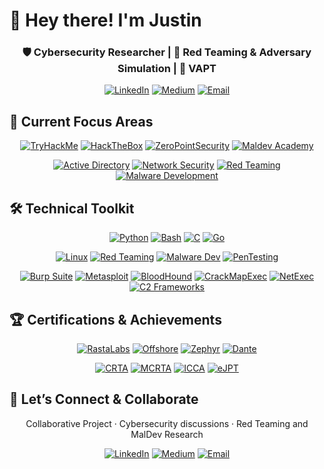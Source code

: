 # 👋 Hey there! I'm Justin
<div align="center">
  
### 🛡️ Cybersecurity Researcher | 🎯 Red Teaming & Adversary Simulation | 🔐 VAPT
  
[![LinkedIn](https://img.shields.io/badge/LinkedIn-0A66C2?style=for-the-badge&logo=linkedin&logoColor=white)](https://www.linkedin.com/in/jkt112/)
[![Medium](https://img.shields.io/badge/Medium-12100E?style=for-the-badge&logo=medium&logoColor=white)](https://justinkt.medium.com)
[![Email](https://img.shields.io/badge/Email-0078D4?style=for-the-badge&logo=microsoft-outlook&logoColor=white)](mailto:justinkombe.offsec@outlook.com)

</div>

## 🚀 Current Focus Areas
<div align="center">

[![TryHackMe](https://img.shields.io/badge/TryHackMe-212C42?style=for-the-badge&logo=tryhackme&logoColor=white)]()
[![HackTheBox](https://img.shields.io/badge/HackTheBox-9FEF00?style=for-the-badge&logo=hackthebox&logoColor=black)]()
[![ZeroPointSecurity](https://img.shields.io/badge/ZeroPointSecurity-000000?style=for-the-badge&logo=shield&logoColor=white)]()
[![Maldev Academy](https://img.shields.io/badge/Maldev_Academy-8B0000?style=for-the-badge&logo=biohazard&logoColor=white)]()

[![Active Directory](https://img.shields.io/badge/Active_Directory-0078D4?style=for-the-badge&logo=microsoft&logoColor=white)]()
[![Network Security](https://img.shields.io/badge/Network_Security-00D4AA?style=for-the-badge&logo=network&logoColor=white)]()
[![Red Teaming](https://img.shields.io/badge/Red_Teaming-FF0000?style=for-the-badge&logo=target&logoColor=white)]()
[![Malware Development](https://img.shields.io/badge/Malware_Development-8B0000?style=for-the-badge&logo=biohazard&logoColor=white)]()

</div>

## 🛠️ Technical Toolkit
<div align="center">
  
[![Python](https://img.shields.io/badge/Python-3776AB?style=for-the-badge&logo=python&logoColor=white)]()
[![Bash](https://img.shields.io/badge/Bash-4EAA25?style=for-the-badge&logo=gnu-bash&logoColor=white)]()
[![C](https://img.shields.io/badge/C-00599C?style=for-the-badge&logo=c&logoColor=white)]()
[![Go](https://img.shields.io/badge/Go-00ADD8?style=for-the-badge&logo=go&logoColor=white)]()

[![Linux](https://img.shields.io/badge/Linux-FCC624?style=for-the-badge&logo=linux&logoColor=black)]()
[![Red Teaming](https://img.shields.io/badge/Red_Teaming-FF0000?style=for-the-badge&logo=target&logoColor=white)]()
[![Malware Dev](https://img.shields.io/badge/Malware_Dev-8B0000?style=for-the-badge&logo=biohazard&logoColor=white)]()
[![PenTesting](https://img.shields.io/badge/PenTesting-FF6B6B?style=for-the-badge&logo=shield-check&logoColor=white)]()

[![Burp Suite](https://img.shields.io/badge/Burp_Suite-FF5722?style=for-the-badge&logo=bug&logoColor=white)]()
[![Metasploit](https://img.shields.io/badge/Metasploit-FF0000?style=for-the-badge&logo=metasploit&logoColor=white)]()
[![BloodHound](https://img.shields.io/badge/BloodHound-8B0000?style=for-the-badge&logo=bloodhound&logoColor=white)]()
[![CrackMapExec](https://img.shields.io/badge/CrackMapExec-000000?style=for-the-badge&logo=terminal&logoColor=white)]()
[![NetExec](https://img.shields.io/badge/NetExec-000000?style=for-the-badge&logo=network&logoColor=white)]()
[![C2 Frameworks](https://img.shields.io/badge/C2_Frameworks-FF4500?style=for-the-badge&logo=server&logoColor=white)]()

</div>

## 🏆 Certifications & Achievements 
<div align="center">

[![RastaLabs](https://img.shields.io/badge/RastaLabs-9FEF00?style=for-the-badge&logo=hackthebox&logoColor=black)]()
[![Offshore](https://img.shields.io/badge/Offshore-9FEF00?style=for-the-badge&logo=hackthebox&logoColor=black)]()
[![Zephyr](https://img.shields.io/badge/Zephyr-9FEF00?style=for-the-badge&logo=hackthebox&logoColor=black)]()
[![Dante](https://img.shields.io/badge/Dante-9FEF00?style=for-the-badge&logo=hackthebox&logoColor=black)]()

[![CRTA](https://img.shields.io/badge/CRTA-8B0000?style=for-the-badge&logo=biohazard&logoColor=white)]()
[![MCRTA](https://img.shields.io/badge/MCRTA-FF4500?style=for-the-badge&logo=server&logoColor=white)]()
[![ICCA](https://img.shields.io/badge/ICCA-0A66C2?style=for-the-badge&logo=linkedin&logoColor=white)]()
[![eJPT](https://img.shields.io/badge/eJPT-8B0000?style=for-the-badge&logo=biohazard&logoColor=white)]()

</div>

## 🤝 Let’s Connect & Collaborate
<div align="center"> 
Collaborative Project · Cybersecurity discussions · Red Teaming and MalDev Research
<br>
  
[![LinkedIn](https://img.shields.io/badge/LinkedIn-0A66C2?style=for-the-badge&logo=linkedin&logoColor=white)](https://www.linkedin.com/in/jkt112/)
[![Medium](https://img.shields.io/badge/Medium-12100E?style=for-the-badge&logo=medium&logoColor=white)](https://justinkt.medium.com)
[![Email](https://img.shields.io/badge/Email-0078D4?style=for-the-badge&logo=microsoft-outlook&logoColor=white)](mailto:justinkombe.offsec@outlook.com)

</div>
